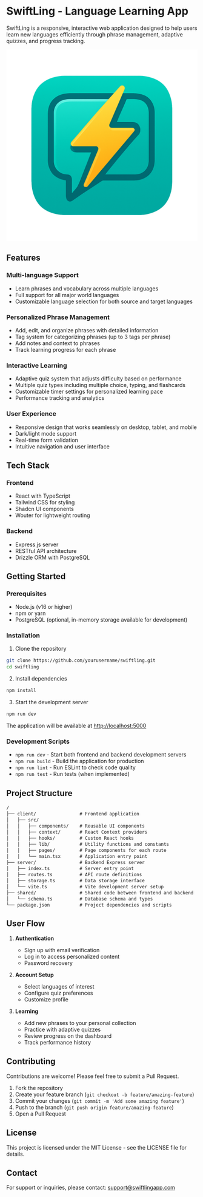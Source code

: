# SwiftLing - Language Learning App

SwiftLing is a responsive, interactive web application designed to help users learn new languages efficiently through phrase management, adaptive quizzes, and progress tracking.

![SwiftLing Logo](logo.png)

## Features

### Multi-language Support
- Learn phrases and vocabulary across multiple languages
- Full support for all major world languages
- Customizable language selection for both source and target languages

### Personalized Phrase Management
- Add, edit, and organize phrases with detailed information
- Tag system for categorizing phrases (up to 3 tags per phrase)
- Add notes and context to phrases
- Track learning progress for each phrase

### Interactive Learning
- Adaptive quiz system that adjusts difficulty based on performance
- Multiple quiz types including multiple choice, typing, and flashcards
- Customizable timer settings for personalized learning pace
- Performance tracking and analytics

### User Experience
- Responsive design that works seamlessly on desktop, tablet, and mobile
- Dark/light mode support
- Real-time form validation
- Intuitive navigation and user interface

## Tech Stack

### Frontend
- React with TypeScript
- Tailwind CSS for styling
- Shadcn UI components
- Wouter for lightweight routing

### Backend
- Express.js server
- RESTful API architecture
- Drizzle ORM with PostgreSQL

## Getting Started

### Prerequisites
- Node.js (v16 or higher)
- npm or yarn
- PostgreSQL (optional, in-memory storage available for development)

### Installation

1. Clone the repository
```bash
git clone https://github.com/yourusername/swiftling.git
cd swiftling
```

2. Install dependencies
```bash
npm install
```

3. Start the development server
```bash
npm run dev
```

The application will be available at [http://localhost:5000](http://localhost:5000)

### Development Scripts

- `npm run dev` - Start both frontend and backend development servers
- `npm run build` - Build the application for production
- `npm run lint` - Run ESLint to check code quality
- `npm run test` - Run tests (when implemented)

## Project Structure

```
/
├── client/                # Frontend application
│   ├── src/
│   │   ├── components/    # Reusable UI components
│   │   ├── context/       # React Context providers
│   │   ├── hooks/         # Custom React hooks
│   │   ├── lib/           # Utility functions and constants
│   │   ├── pages/         # Page components for each route
│   │   └── main.tsx       # Application entry point
├── server/                # Backend Express server
│   ├── index.ts           # Server entry point
│   ├── routes.ts          # API route definitions
│   ├── storage.ts         # Data storage interface
│   └── vite.ts            # Vite development server setup
├── shared/                # Shared code between frontend and backend
│   └── schema.ts          # Database schema and types
└── package.json           # Project dependencies and scripts
```

## User Flow

1. **Authentication**
   - Sign up with email verification
   - Log in to access personalized content
   - Password recovery

2. **Account Setup**
   - Select languages of interest
   - Configure quiz preferences
   - Customize profile

3. **Learning**
   - Add new phrases to your personal collection
   - Practice with adaptive quizzes
   - Review progress on the dashboard
   - Track performance history

## Contributing

Contributions are welcome! Please feel free to submit a Pull Request.

1. Fork the repository
2. Create your feature branch (`git checkout -b feature/amazing-feature`)
3. Commit your changes (`git commit -m 'Add some amazing feature'`)
4. Push to the branch (`git push origin feature/amazing-feature`)
5. Open a Pull Request

## License

This project is licensed under the MIT License - see the LICENSE file for details.

## Contact

For support or inquiries, please contact: support@swiftlingapp.com